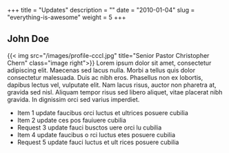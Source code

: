 +++
title = "Updates"
description = ""
date = "2010-01-04"
slug = "everything-is-awesome"
weight = 5
+++

## John Doe
{{< img src="/images/profile-cccl.jpg" title="Senior Pastor Christopher Chern" class="image right">}} Lorem ipsum dolor sit amet, consectetur adipiscing elit. Maecenas sed lacus nulla. Morbi a tellus quis dolor consectetur malesuada. Duis ac nibh eros. Phasellus non ex lobortis, dapibus lectus vel, vulputate elit. Nam lacus risus, auctor non pharetra at, gravida sed nisl. Aliquam tempor risus sed libero aliquet, vitae placerat nibh gravida. In dignissim orci sed varius imperdiet.

* Item 1 update faucibus orci luctus et ultrices posuere cubilia
* Item 2 update ces pos fauiuere cubilia
* Request 3 update fauci busctos uere orci lu cubilia
* Item 4 update faucibus o rci luctus etes posuere cubilia
* Request 5 update fauci luctus et ult rices posuere cubilia